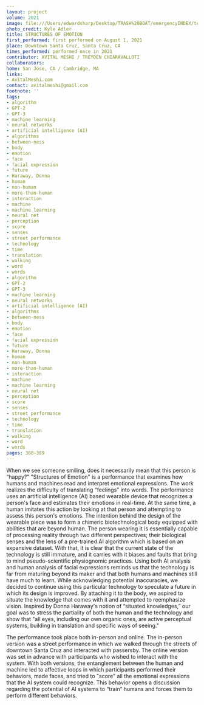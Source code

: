 ```yaml
---
layout: project
volume: 2021
image: file:///Users/edwardsharp/Desktop/TRASH%20BOAT/emergencyINDEX/ten_plus/guts/Links/1663348991321__Structures_of_Emotion--Avital_Meshi__Treyden_Chiaravalloti.jpg
photo_credit: Kyle Adler
title: STRUCTURES OF EMOTION
first_performed: first performed on August 1, 2021
place: Downtown Santa Cruz, Santa Cruz, CA
times_performed: performed once in 2021
contributor: AVITAL MESHI / TREYDEN CHIARAVALLOTI
collaborators:
home: San Jose, CA / Cambridge, MA
links:
- AvitalMeshi.com
contact: avitalmeshi@gmail.com
footnote: ''
tags:
- algorithm
- GPT-2
- GPT-3
- machine learning
- neural networks
- artificial intelligence (AI)
- algorithms
- between-ness
- body
- emotion
- face
- facial expression
- future
- Haraway, Donna
- human
- non-human
- more-than-human
- interaction
- machine
- machine learning
- neural net
- perception
- score
- senses
- street performance
- technology
- time
- translation
- walking
- word
- words
- algorithm
- GPT-2
- GPT-3
- machine learning
- neural networks
- artificial intelligence (AI)
- algorithms
- between-ness
- body
- emotion
- face
- facial expression
- future
- Haraway, Donna
- human
- non-human
- more-than-human
- interaction
- machine
- machine learning
- neural net
- perception
- score
- senses
- street performance
- technology
- time
- translation
- walking
- word
- words
pages: 388-389
---
```


When we see someone smiling, does it necessarily mean that this person is “happy?” "Structures of Emotion" is a performance that examines how humans and machines read and interpret emotional expressions. The work realizes the difficulty of translating “feelings” into words. The performance uses an artificial intelligence (AI) based wearable device that recognizes a person's face and estimates their emotions in real-time. At the same time, a human imitates this action by looking at that person and attempting to assess this person's emotions. The intention behind the design of the wearable piece was to form a chimeric biotechnological body equipped with abilities that are beyond human. The person wearing it is essentially capable of processing reality through two different perspectives; their biological senses and the lens of a pre-trained AI algorithm which is based on an expansive dataset. With that, it is clear that the current state of the technology is still immature, and it carries with it biases and faults that bring to mind pseudo-scientific physiognomic practices. Using both AI analysis and human analysis of facial expressions reminds us that the technology is far from maturing beyond its maker and that both humans and machines still have much to learn. While acknowledging potential inaccuracies, we decided to continue using this particular technology to speculate a future in which its design is improved. By attaching it to the body, we aspired to situate the knowledge that comes with it and attempted to reemphasize vision. Inspired by Donna Haraway's notion of “situated knowledges,” our goal was to stress the partiality of both the human and the technology and show that "all eyes, including our own organic ones, are active perceptual systems, building in translation and specific ways of seeing."

The performance took place both in-person and online. The in-person version was a street performance in which we walked through the streets of downtown Santa Cruz and interacted with passersby. The online version was set in advance with participants who wished to interact with the system. With both versions, the entanglement between the human and machine led to affective loops in which participants performed their behaviors, made faces, and tried to "score" all the emotional expressions that the AI system could recognize. This behavior opens a discussion regarding the potential of AI systems to “train” humans and forces them to perform different behaviors. 